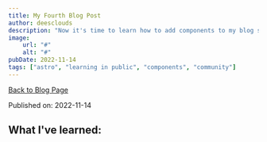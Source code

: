 ```yaml
---
title: My Fourth Blog Post
author: deesclouds
description: "Now it's time to learn how to add components to my blog site"
image: 
    url: "#"
    alt: "#"
pubDate: 2022-11-14
tags: ["astro", "learning in public", "components", "community"]
---
```

<a href="/blog">Back to Blog Page</a>

Published on: 2022-11-14

## What I've learned:

